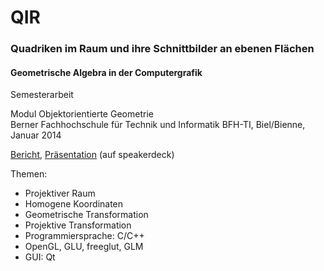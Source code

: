 # QIR
### Quadriken im Raum und ihre Schnittbilder an ebenen Flächen

#### Geometrische Algebra in der Computergrafik

Semesterarbeit

Modul Objektorientierte Geometrie<br>
Berner Fachhochschule für Technik und Informatik BFH-TI, Biel/Bienne, Januar 2014

<a target="_blank" href="https://speakerdeck.com/brugr9/quadriken-im-raum-und-ihre-schnittbilder-an-ebenen-flachen-bericht">Bericht</a>, <a target="_blank" href="https://speakerdeck.com/brugr9/quadriken-im-raum-und-ihre-schnittbilder-an-ebenen-flachen-prasentation">Präsentation</a> (auf speakerdeck)

Themen:
- Projektiver Raum
- Homogene Koordinaten
- Geometrische Transformation
- Projektive Transformation
- Programmiersprache: C/C++
- OpenGL, GLU, freeglut, GLM
- GUI: Qt
